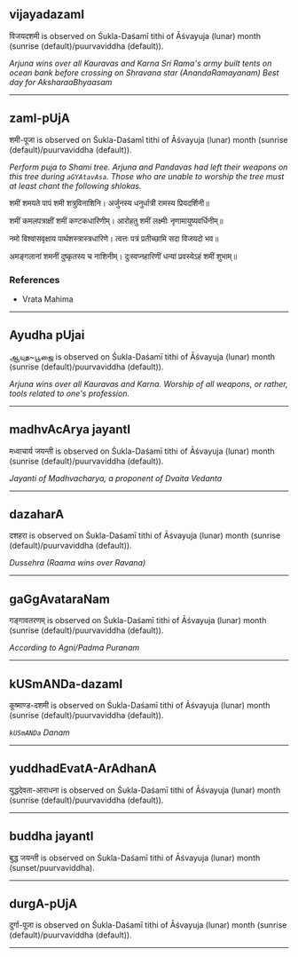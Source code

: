 ## vijayadazamI
विजयदशमी is observed on Śukla-Daśamī tithi of Āśvayuja (lunar) month (sunrise (default)/puurvaviddha (default)).

_Arjuna wins over all Kauravas and Karna
Sri Rama's army built tents on ocean bank before crossing on Shravana star (AnandaRamayanam)
Best day for AksharaaBhyaasam_

---
## zamI-pUjA
शमी-पूजा is observed on Śukla-Daśamī tithi of Āśvayuja (lunar) month (sunrise (default)/puurvaviddha (default)).

_Perform puja to Shami tree. Arjuna and Pandavas had left their weapons on this tree during `aGYAtavAsa`. Those who are unable to worship the tree must at least chant the following shlokas._

शमीं शमयते पापं शमी शत्रुविनाशिनि।
अर्जुनस्य धनुर्धात्री रामस्य प्रियदर्शिनी॥

शमीं कमलपत्राक्षीं शमीं कण्टकधारिणीम्।
आरोहतु शमीं लक्ष्मीः नृणामायुष्यवर्धिनीम्॥

नमो विश्वासवृक्षाय पार्थशस्त्रास्त्रधारिणे।
त्वत्तः पत्रं प्रतीच्छामि सदा विजयदो भव॥

अमङ्गलानां शमनीं दुष्कृतस्य च नाशिनीम्।
दुःस्वप्नहारिणीं धन्यां प्रवस्येऽहं शमीं शुभाम्॥

### References
* Vrata Mahima


---
## Ayudha pUjai
ஆயுத~பூஜை is observed on Śukla-Daśamī tithi of Āśvayuja (lunar) month (sunrise (default)/puurvaviddha (default)).

_Arjuna wins over all Kauravas and Karna. Worship of all weapons, or rather, tools related to one's profession._

---
## madhvAcArya jayantI
मध्वाचार्य जयन्ती is observed on Śukla-Daśamī tithi of Āśvayuja (lunar) month (sunrise (default)/puurvaviddha (default)).

_Jayanti of Madhvacharya, a proponent of Dvaita Vedanta_

---
## dazaharA
दशहरा is observed on Śukla-Daśamī tithi of Āśvayuja (lunar) month (sunrise (default)/puurvaviddha (default)).

_Dussehra (Raama wins over Ravana)_

---
## gaGgAvataraNam
गङ्गावतरणम् is observed on Śukla-Daśamī tithi of Āśvayuja (lunar) month (sunrise (default)/puurvaviddha (default)).

_According to Agni/Padma Puranam_

---
## kUSmANDa-dazamI
कूष्माण्ड-दशमी is observed on Śukla-Daśamī tithi of Āśvayuja (lunar) month (sunrise (default)/puurvaviddha (default)).

_`kUSmANDa` Danam_

---
## yuddhadEvatA-ArAdhanA
युद्धदेवता-आराधना is observed on Śukla-Daśamī tithi of Āśvayuja (lunar) month (sunrise (default)/puurvaviddha (default)).



---
## buddha jayantI
बुद्ध जयन्ती is observed on Śukla-Daśamī tithi of Āśvayuja (lunar) month (sunset/puurvaviddha).



---
## durgA-pUjA
दुर्गा-पूजा is observed on Śukla-Daśamī tithi of Āśvayuja (lunar) month (sunrise (default)/puurvaviddha (default)).



---
